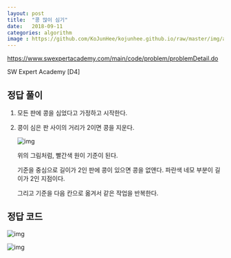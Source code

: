 ```yaml
---
layout: post
title:  "콩 많이 심기"
date:   2018-09-11
categories: algorithm
image : https://github.com/KoJunHee/kojunhee.github.io/raw/master/img/algorithm.png
---
```


<https://www.swexpertacademy.com/main/code/problem/problemDetail.do>

SW Expert Academy [D4]

## 정답 풀이

1. 모든 판에 콩을 심었다고 가정하고 시작한다.

2. 콩이 심은 판 사이의 거리가 2이면 콩을 지운다.

   ![img](https://github.com/KoJunHee/kojunhee.github.io/raw/master/img/bean01.png)

   위의 그림처럼, 빨간색 원이 기준이 된다. 

   기준을 중심으로 길이가 2인 판에 콩이 있으면 콩을 없앤다. 파란색 네모 부분이 길이가 2인 지점이다.

   그리고 기준을 다음 칸으로 옮겨서 같은 작업을 반복한다.

## 정답 코드

![img](https://github.com/KoJunHee/kojunhee.github.io/raw/master/img/bean02.png)

![img](https://github.com/KoJunHee/kojunhee.github.io/raw/master/img/bean03.png)





